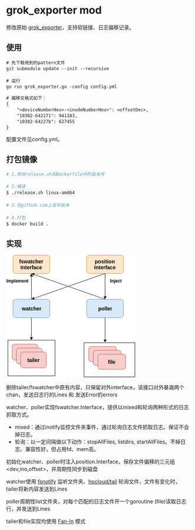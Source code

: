 grok_exporter mod
=============

修改原始 [grok_exporter](https://github.com/fstab/grok_exporter)，支持软链接、日志偏移记录。

## 使用

```shell
# 先下载用到的pattern文件
git submodule update --init --recursive

# 运行
go run grok_exporter.go -config config.yml
```

```
# 偏移文格式如下：
{
    "<deviceNumberHex>-<inodeNumberHex>": <offsetDec>,
    "10302-642271": 941183,
    "10302-64227b": 627455
}
```

配置文件见config.yml。

## 打包镜像

```bash
# 1.修改release.sh和Dockerfile中的版本号

# 2.编译
$ ./release.sh linux-amd64

# 3.在github.com上发布版本

# 4.打包
$ docker build .
```

## 实现

![implementation diagram](images/grok.jpg)

删除tailer/fswatcher中原有内容，只保留对外interface，该接口对外暴漏两个chan，发送日志行的Lines 和 发送Error的errors

watcher、poller实现fswatcher.Interface，提供以mixed和轮询两种形式的日志抓取方式。

* mixed：通过inotify监控文件夹事件，通过轮询日志文件抓取日志。保证不会掉日志。
* 轮询：以一定间隔做以下动作：stopAllFiles, listdirs, startAllFiles。不掉日志、兼容性好，但占用fd、mem高。

初始化watcher、poller时注入position.Interface，保存文件偏移的三元组<dev,ino,offset>，并周期性同步到磁盘

watcher使用 [fsnotify](https://github.com/fsnotify/fsnotify) 监听文件夹、[hpcloud/tail](https://github.com/hpcloud/tail) 轮询文件，文件有变化时，tailer将新内容发送到Lines

poller周期性list文件夹，对每个匹配的日志文件开一个goroutine (file)读取日志行，并发送到Lines

tailer和file实现均使用 [Fan-In](https://github.com/tmrts/go-patterns/blob/master/messaging/fan_in.md) 模式
